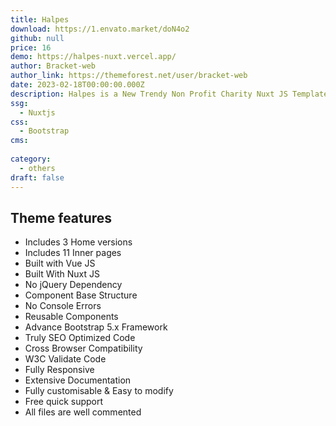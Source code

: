 ```yaml
---
title: Halpes
download: https://1.envato.market/doN4o2
github: null
price: 16
demo: https://halpes-nuxt.vercel.app/
author: Bracket-web
author_link: https://themeforest.net/user/bracket-web
date: 2023-02-18T00:00:00.000Z
description: Halpes is a New Trendy Non Profit Charity Nuxt JS Template.
ssg:
  - Nuxtjs
css:
  - Bootstrap
cms:
  
category:
  - others
draft: false
---
```


## Theme features

- Includes 3 Home versions
- Includes 11 Inner pages
- Built with Vue JS
- Built With Nuxt JS
- No jQuery Dependency
- Component Base Structure
- No Console Errors
- Reusable Components
- Advance Bootstrap 5.x Framework
- Truly SEO Optimized Code
- Cross Browser Compatibility
- W3C Validate Code
- Fully Responsive
- Extensive Documentation
- Fully customisable & Easy to modify
- Free quick support
- All files are well commented